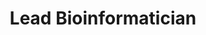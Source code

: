 ---
publish: true
name: Ha T.H. Vu, Ph.D.
title: Lead Bioinformatician
picture: hvu_2025.jpg
google-scholar: iYGlgQcAAAAJ
CV:
linkedin: in/hahongvu96/
twitter:
email: 
---